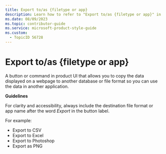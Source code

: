 ```yaml
---
title: Export to/as {filetype or app}
description: Learn how to refer to "Export to/as {filetype or app}" in your content.
ms.date: 08/09/2023
ms.topic: contributor-guide
ms.service: microsoft-product-style-guide
ms.custom:
  - TopicID 56728
---
```



# Export to/as {filetype or app}

A button or command in product UI that allows you to copy the data displayed on a webpage to another database or file format so you can use the data in another application.

**Guidelines**

For clarity and accessibility, always include the destination file format or app name after the word *Export* in the button label.

For example:  

- Export to CSV
- Export to Excel
- Export to Photoshop
- Export as PNG